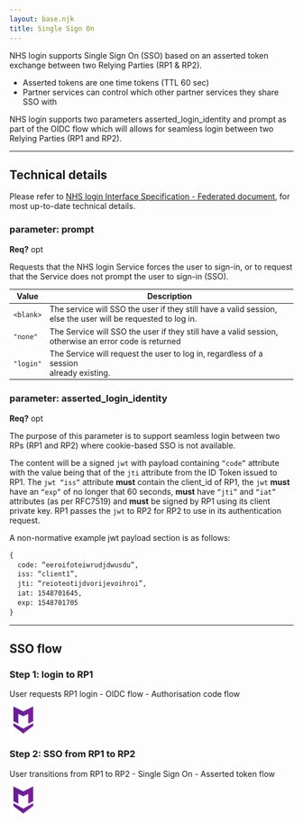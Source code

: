 ```yaml
---
layout: base.njk
title: Single Sign On
---
```


NHS login supports Single Sign On (SSO) based on an asserted token exchange between two Relying Parties (RP1 & RP2).
- Asserted tokens are one time tokens (TTL 60 sec)
- Partner services can control which other partner services they share SSO with

NHS login supports two parameters asserted_login_identity and prompt as part of the OIDC flow which will allows for seamless login between two Relying Parties (RP1 and RP2).

---

## Technical details

Please refer to [NHS login Interface Specification - Federated document](/nhslogin/interface-spec-doc/), for most up-to-date technical details.

### parameter: prompt

**Req?** opt 

Requests that the NHS login Service forces the user to sign-in, or to request that the Service does not prompt the user to sign-in (SSO).
 
| **Value** | **Description**                               |
| -------------|---------------------------------------------- |        
| `<blank>`    | The service will SSO the user if they still have a valid session, <br> else the user will be requested to log in. |
| `"none"`     | The Service will SSO the user if they still have a valid session, <br> otherwise an error code is returned |
| `"login"`    | The Service will request the user to log in, regardless of a session <br> already existing. |

### parameter: asserted_login_identity

**Req?** opt 

The purpose of this parameter is to support seamless login between two RPs (RP1 and RP2) where cookie-based SSO is not available. 

The content will be a signed `jwt` with payload containing `“code”` attribute with the value being that of the `jti` attribute from the ID Token issued to RP1. The `jwt “iss”` attribute **must** contain the client_id of RP1, the `jwt` **must** have an `“exp”` of no longer that 60 seconds, **must** have `“jti”` and `“iat”` attributes (as per RFC7519) and **must** be signed by RP1 using its client private key. RP1 passes the `jwt` to RP2 for RP2 to use in its authentication request.

A non-normative example jwt payload section is as follows:
``` html
{
  code: “eeroifoteiwrudjdwusdu”,
  iss: “client1”,
  jti: “reioteotijdvorijevoihroi”,
  iat: 1548701645,
  exp: 1548701705
}
```

---

## SSO flow

### Step 1: login to RP1

User requests RP1 login - OIDC flow - Authorisation code flow

![diagram](https://github.com/adam-p/markdown-here/raw/master/src/common/images/icon48.png "Step 1: login to RP1 diagram")

### Step 2: SSO from RP1 to RP2

User transitions from RP1 to RP2 - Single Sign On - Asserted token flow

![diagram](https://github.com/adam-p/markdown-here/raw/master/src/common/images/icon48.png "Step 2: SSO from RP1 to RP2 diagram")